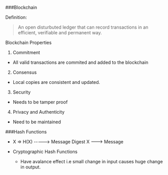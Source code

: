 ###Blockchain

Definition:
> An open disturbuted ledger that can record transactions in an efficient, verifiable and permanent way.

Blockchain Properties
1. Commitment
  * All valid transactions are
  commited and added to the
  blockchain
2. Consensus
  * Local copies are consistent and updated.
3. Security
  * Needs to be tamper proof
4. Privacy and Authenticity
  * Need to be maintained

###Hash Functions
* X => H(X) -----> Message Digest
  X ---> Message

* Cryptographic Hash Functions
  * Have avalance effect i.e small change in input causes huge change in output.
